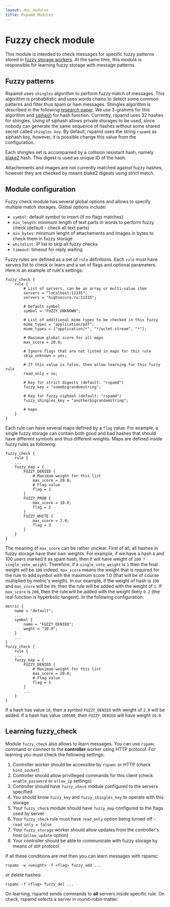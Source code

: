 ```yaml
---
layout: doc_modules
title: Rspamd Modules
---
```

# Fuzzy check module

This module is intended to check messages for specific fuzzy patterns stored in
[fuzzy storage workers](../workers/fuzzy_storage.html). At the same time, this module
is responsible for learning fuzzy storage with message patterns.

## Fuzzy patterns

Rspamd uses `shingles` algorithm to perform fuzzy match of messages. This algorithm
is probabilistic and uses words chains to detect some common patterns and filter
thus spam or ham messages. Shingles algorithm is described in the following 
[research paper](http://dl.acm.org/citation.cfm?id=283370). We use 3-gramms for this
algorithm and [siphash](https://131002.net/siphash/) for hash function. Currently,
rspamd uses 32 hashes for shingles. Using of siphash allows private storages to be
used, since nobody can generate the same sequence of hashes without some shared
secret called `shingles key`. By default, rspamd uses the string `rspamd` as siphash
key, however, it is possible change this value from the configuration.

Each shingles set is accompanied by a collision resistant hash, namely [blake2](https://blake2.net/) hash.
This digest is used as unique ID of the hash.

Attachements and images are not currently matched against fuzzy hashes, however they
are checked by means blake2 digests using strict match.

## Module configuration

Fuzzy check module has several global options and allows to specify multiple match
storages. Global options include:

- `symbol`: default symbol to insert (if no flags matches)
- `min_length`: minimum length of text parts in words to perform fuzzy check (default - check all text parts)
- `min_bytes`: minimum lenght of attachements and images in bytes to check them in fuzzy storage
- `whitelist`: IP list to skip all fuzzy checks
- `timeout`: timeout for reply waiting

Fuzzy rules are defined as a set of `rule` definitions. Each `rule` must have servers
list to check or learn and a set of flags and optional parameters. Here is an example of
rule's settings:

~~~ucl
fuzzy_check {
	rule {
		# List of servers, can be an array or multi-value item
		servers = "localhost:11335";
		servers = "highsecure.ru:11335";

		# Default symbol
		symbol = "FUZZY_UNKNOWN";

		# List of additional mime types to be checked in this fuzzy
		mime_types = "application/pdf";
		mime_types = ["application/*", "*/octet-stream", "*"];

		# Maximum global score for all maps
		max_score = 20.0;

		# Ignore flags that are not listed in maps for this rule
		skip_unknown = yes;

		# If this value is false, then allow learning for this fuzzy rule
		read_only = no;

		# Key for strict digests (default: "rspamd")
		fuzzy_key = "somebigrandomstring";

		# Key for fuzzy siphash (default: "rspamd")
		fuzzy_shingles_key = "anotherbigrandomstring";

		# maps
	}
}
~~~

Each rule can have several maps defined by a `flag` value. For example, a single
fuzzy storage can contain both good and bad hashes that should have different symbols
and thus different weights. Maps are defined inside fuzzy rules as following:

~~~ucl
fuzzy_check {
	rule {
	...
	fuzzy_map = {
		FUZZY_DENIED {
			# Maximum weight for this list
			max_score = 20.0;
			# Flag value
			flag = 1
        }
        FUZZY_PROB {
			max_score = 10.0;
			flag = 2
        }
        FUZZY_WHITE {
			max_score = 2.0;
			flag = 3
        }
	}
}
~~~

The meaning of `max_score` can be rather unclear. First of all, all hashes in
fuzzy storage have their own weights. For example, if we have a hash `A` and 100 users
marked it as spam hash, then it will have weight of `100 * single_vote_weight`.
Therefore, if a `single_vote_weight` is `1` then the final weight will be `100` indeed.
`max_score` means the weight that is required for the rule to add symbol with the maximum
score 1.0 (that will be of course multiplied by metric's weigth). In our example,
if the weight of hash is `100` and `max_score` will be `99`, then the rule will be
added with the weight of `1`. If `max_score` is `200`, then the rule will be added with the
weight likely `0.2` (the real function is hyperbolic tangent). In the following configuration:

~~~ucl
metric {
	name = "default";
	...
	symbol {
		name = "FUZZY_DENIED";
		weght = "10.0";
	}
	...
}
fuzzy_check {
	rule {
	...
	fuzzy_map = {
		FUZZY_DENIED {
			# Maximum weight for this list
			max_score = 20.0;
			# Flag value
			flag = 1
        }
        ...
    }
}
~~~

If a hash has value `10`, then a symbol `FUZZY_DENIED` with weight of `2.0` will be added.
If a hash has value `100500`, then `FUZZY_DENIED` will have weight `10.0`.

## Learning fuzzy_check

Module `fuzzy_check` also allows to learn messages. You can use `rspamc` command or
connect to the **controller** worker using HTTP protocol. For learning you must check 
the following settings:

1. Controller worker should be accessible by `rspamc` or HTTP (check `bind_socket`)
2. Controller should allow privilleged commands for this client (check `enable_password` or `allow_ip` settings)
3. Controller should have `fuzzy_check` module configured to the servers specified
4. You should know `fuzzy_key` and `fuzzy_shingles_key` to operate with this storage
5. Your `fuzzy_check` module should have `fuzzy_map` configured to the flags used by server
6. Your `fuzzy_check` rule must have `read_only` option being turned off - `read_only = false`
7. Your `fuzzy_storage` worker should allow updates from the controller's host (`allow_update` option)
8. Your controller should be able to communicate with fuzzy storage by means of `UDP` protocol

If all these conditions are met then you can learn messages with rspamc:

	rspamc -w <weight> -f <flag> fuzzy_add ...

or delete hashes:

	rspamc -f <flag> fuzzy_del ...

On learning, rspamd sends commands to **all** servers inside specific rule. On check,
rspamd selects a server in round-robin matter.
